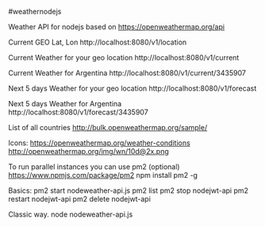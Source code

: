 #weathernodejs

Weather API for nodejs based on https://openweathermap.org/api

Current GEO Lat, Lon
http://localhost:8080/v1/location

Current Weather for your geo location
http://localhost:8080/v1/current

Current Weather for Argentina
http://localhost:8080/v1/current/3435907

Next 5 days Weather for your geo location
http://localhost:8080/v1/forecast

Next 5 days Weather for Argentina
http://localhost:8080/v1/forecast/3435907


List of all countries
http://bulk.openweathermap.org/sample/

Icons:
https://openweathermap.org/weather-conditions
http://openweathermap.org/img/wn/10d@2x.png

To run parallel instances you can use pm2 (optional)
https://www.npmjs.com/package/pm2
npm install pm2 -g

Basics:
pm2 start nodeweather-api.js
pm2 list
pm2 stop     nodejwt-api
pm2 restart  nodejwt-api
pm2 delete   nodejwt-api


Classic way. 
node nodeweather-api.js
